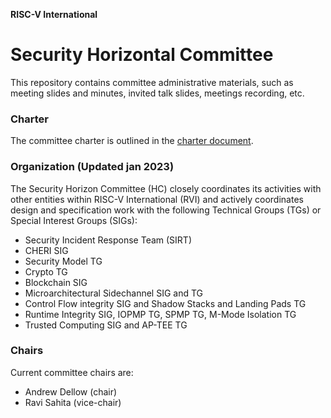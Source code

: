 **RISC-V International**
# Security Horizontal Committee
This repository contains committee administrative materials, such as meeting slides and minutes, invited talk slides, meetings recording, etc.

###  Charter
The committee charter is outlined in the [charter document](CHARTER.md).

### Organization (Updated jan 2023)
The Security Horizon Committee (HC) closely coordinates its activities with other entities within RISC-V International (RVI) and actively coordinates design and specification work with the following Technical Groups (TGs) or Special Interest Groups (SIGs):
- Security Incident Response Team (SIRT)
- CHERI SIG
- Security Model TG
- Crypto TG
- Blockchain SIG
- Microarchitectural Sidechannel SIG and TG
- Control Flow integrity SIG and Shadow Stacks and Landing Pads TG
- Runtime Integrity SIG, IOPMP TG, SPMP TG, M-Mode Isolation TG
- Trusted Computing SIG and AP-TEE TG

### Chairs
Current committee chairs are:
- Andrew Dellow (chair)
- Ravi Sahita (vice-chair)
